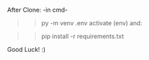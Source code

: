 After Clone: -in cmd-

>> py -m venv .env
activate (env) and:

>> pip install -r requirements.txt

Good Luck! :)
